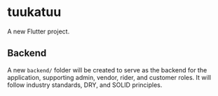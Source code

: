 # tuukatuu

A new Flutter project.

## Backend

A new `backend/` folder will be created to serve as the backend for the application, supporting admin, vendor, rider, and customer roles. It will follow industry standards, DRY, and SOLID principles.
